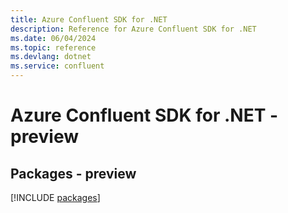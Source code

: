```yaml
---
title: Azure Confluent SDK for .NET
description: Reference for Azure Confluent SDK for .NET
ms.date: 06/04/2024
ms.topic: reference
ms.devlang: dotnet
ms.service: confluent
---
```

# Azure Confluent SDK for .NET - preview
## Packages - preview
[!INCLUDE [packages](confluent-index.md)]